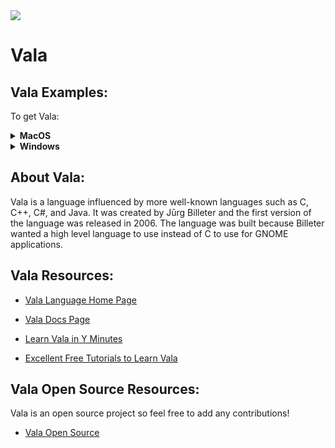 <img src="https://raw.githubusercontent.com/rtoal/polyglot/master/docs/resources/kotlin-logo-64.png">

# Vala

## Vala Examples:

To get Vala:
<details><summary><b>MacOS</b></summary>
  
<br />In your terminal (Mac Terminal): <br />

  ```sh
    $ brew install vala
  ```  
 </details>
<details><summary><b>Windows</b></summary>
  
<br />In your terminal (Command Prompt or Shell): <br />

  ```sh
    $ valac hello.vala
  ```  
</details>

## About Vala:

Vala is a language influenced by more well-known languages such as C, C++, C#, and Java. It was created by Jūrg Billeter and the first version of the language was released in 2006. The language was built because Billeter wanted a high level language to use instead of C to use for GNOME applications.


## Vala Resources:

- [Vala Language Home Page](https://vala.dev)

- [Vala Docs Page](https://wiki.gnome.org/Projects/Vala/Documentation)

- [Learn Vala in Y Minutes](https://learnxinyminutes.com/docs/vala/)

- [Excellent Free Tutorials to Learn Vala](https://www.linuxlinks.com/excellent-free-tutorials-learn-vala/)


## Vala Open Source Resources:

Vala is an open source project so feel free to add any contributions!

- [Vala Open Source](https://github.com/GNOME/vala)